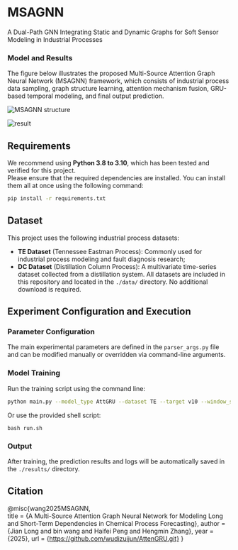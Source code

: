# MSAGNN
A Dual-Path GNN Integrating Static and Dynamic Graphs for Soft Sensor Modeling in Industrial Processes

### Model and Results
The figure below illustrates the proposed Multi-Source Attention Graph Neural Network (MSAGNN) framework, which consists of industrial process data sampling, graph structure learning, attention mechanism fusion, GRU-based temporal modeling, and final output prediction.

![MSAGNN structure](https://github.com/user-attachments/assets/ee0b93df-0c21-4dc7-9ac8-30a474a330d8)

![result](https://github.com/user-attachments/assets/0d3c3ca4-e639-48c0-b93c-6fa47130a257)


## Requirements 
We recommend using **Python 3.8 to 3.10**, which has been tested and verified for this project.  
Please ensure that the required dependencies are installed. You can install them all at once using the following command:
```bash
pip install -r requirements.txt
```

##  Dataset

This project uses the following industrial process datasets:
- **TE Dataset** (Tennessee Eastman Process): Commonly used for industrial process modeling and fault diagnosis research;
- **DC Dataset** (Distillation Column Process): A multivariate time-series dataset collected from a distillation system.
All datasets are included in this repository and located in the `./data/` directory. No additional download is required.

## Experiment Configuration and Execution

### Parameter Configuration
The main experimental parameters are defined in the `parser_args.py` file and can be modified manually or overridden via command-line arguments.

### Model Training
Run the training script using the command line:
```bash
python main.py --model_type AttGRU --dataset TE --target v10 --window_size 16 --horizon 1
```
Or use the provided shell script:
```
bash run.sh
```
### Output
After training, the prediction results and logs will be automatically saved in the `./results/` directory.
## Citation
@misc{wang2025MSAGNN,                        
  title  = {A Multi-Source Attention Graph Neural Network for Modeling Long and Short-Term Dependencies in Chemical Process Forecasting},
  author = {Jian Long and bin wang and Haifei Peng and Hengmin Zhang},
  year   = {2025},
  url    = {https://github.com/wudizuijun/AttenGRU.git}
}
